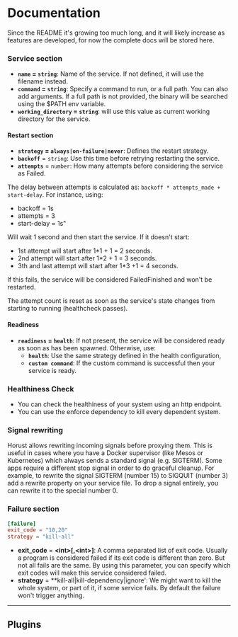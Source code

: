 # Documentation
Since the README it's growing too much long, and it will likely increase as features are developed, for now the complete docs will be stored here.

### Service section
* **`name` = `string`**: Name of the service. If not defined, it will use the filename instead.
* **`command` = `string`**: Specify a command to run, or a full path. You can also add arguments. If a full path is not provided, the binary will be searched using the $PATH env variable.
* **`working_directory` = `string`**: will use this value as current working directory for the service.

#### Restart section
* **`strategy` = `always|on-failure|never`**: Defines the restart strategy.
* **`backoff`** = `string`: Use this time before retrying restarting the service. 
* **`attempts`** = `number`: How many attempts before considering the service as Failed.

The delay between attempts is calculated as: `backoff * attempts_made + start-delay`. For instance, using:
* backoff = 1s
* attempts = 3
* start-delay = 1s"

Will wait 1 second and then start the service. If it doesn't start:
* 1st attempt will start after 1*1 + 1 = 2 seconds.
* 2nd attempt will start after 1*2 + 1 = 3 seconds.
* 3th and last attempt will start after 1*3 +1 = 4 seconds. 

If this fails, the service will be considered FailedFinished and won't be restarted.

The attempt count is reset as soon as the service's state changes from starting to running (healthcheck passes).

#### Readiness
* **`readiness` = `health`**: If not present, the service will be considered ready as soon as has been spawned. Otherwise, use:
    * **`health`**: Use the same strategy defined in the health configuration, 
    * **`custom command`**: If the custom command is successful then your service is ready.

### Healthiness Check
 * You can check the healthiness of your system using an http endpoint.
 * You can use the enforce dependency to kill every dependent system.

### Signal rewriting
Horust allows rewriting incoming signals before proxying them. This is useful in cases where you have a Docker supervisor (like Mesos or Kubernetes) which always sends a standard signal (e.g. SIGTERM). Some apps require a different stop signal in order to do graceful cleanup.
For example, to rewrite the signal SIGTERM (number 15) to SIGQUIT (number 3) add a rewrite property on your service file.
To drop a signal entirely, you can rewrite it to the special number 0.

### Failure section
```toml
[failure]
exit_code = "10,20"
strategy = "kill-all"
```
* **exit_code** = **\<int>[,\<int>]**: A comma separated list of exit code. Usually a program is considered failed if its exit code is different than zero. But not all fails are the same. By using this parameter, you can specify which exit codes will make this service considered failed.
* **strategy** = **kill-all|kill-dependency|ignore': We might want to kill the whole system, or part of it, if some service fails. By default the failure won't trigger anything.

---
## Plugins
